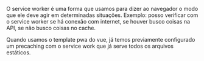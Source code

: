 

O service worker é uma forma que usamos para dizer ao navegador o modo que ele deve agir em determinadas situações. Exemplo: posso verificar com o service worker se há conexão com internet, se houver busco coisas na API, se não busco coisas no cache.

Quando usamos o template pwa do vue, já temos previamente configurado um precaching com o service work que já serve todos os arquivos estáticos.

